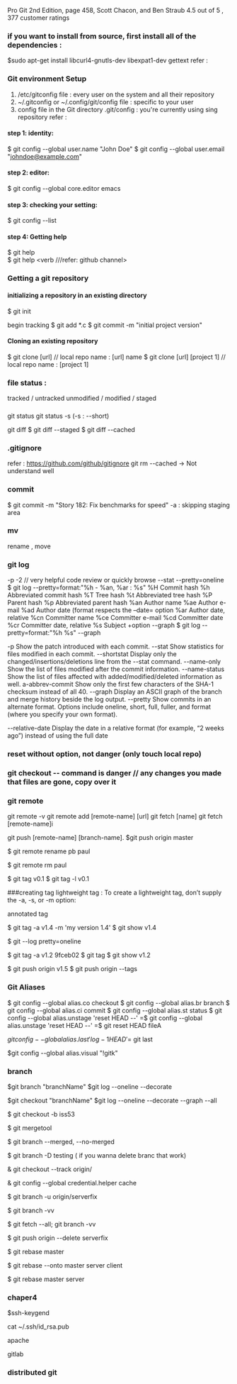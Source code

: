 Pro Git 2nd Edition, page 458, Scott Chacon, and Ben Straub 4.5 out of 5 , 377 customer ratings 


### if you want to install from source, first install all of the dependencies :
$sudo apt-get install libcurl4-gnutls-dev libexpat1-dev gettext
refer : 

### Git environment Setup
1. /etc/gitconfig file : every user on the system and all their repository
2. ~/.gitconfig or ~/.config/git/config file : specific to your user
3. config file in the Git directory .git/config : you're currently using sing repository
refer : 

#### step 1: identity:
$ git config --global user.name "John Doe"
$ git config --global user.email "johndoe@example.com"

#### step 2: editor:
$ git config --global core.editor emacs

#### step 3: checking your setting:
$ git config --list

#### step 4: Getting help
$ git help         
$ git help <verb
///refer: github channel>

### Getting a git repository

#### initializing a repository in an existing directory
$ git init

begin tracking
$ git add *.c
$ git commit -m "initial project version"

#### Cloning an existing repository
$ git clone [url] // local repo name : [url] name
$ git clone [url] [project 1] // local repo name : [project 1] 

### file status : 
tracked / untracked
unmodified / modified / staged

### 
git status 
git status -s (-s : --short)

git diff
$ git diff --staged
$ git diff --cached

### .gitignore 
refer : https://github.com/github/gitignore
git rm --cached -> Not understand well

### commit 
$ git commit -m "Story 182: Fix benchmarks for speed"
-a : skipping staging area

### mv
rename , move 

### git log 
-p -2 // very helpful code review or quickly browse
--stat
--pretty=oneline  
$ git log --pretty=format:"%h - %an, %ar : %s"
%H Commit hash 
%h Abbreviated commit hash
%T Tree hash 
%t Abbreviated tree hash 
%P Parent hash 
%p Abbreviated parent hash 
%an Author name 
%ae Author e-mail 
%ad Author date (format respects the –date= option 
%ar Author date, relative 
%cn Committer name 
%ce Committer e-mail 
%cd Committer date 
%cr Committer date, relative 
%s Subject
+option --graph
$ git log --pretty=format:"%h %s" --graph

-p Show the patch introduced with each commit.
--stat Show statistics for files modified in each commit. 
--shortstat Display only the changed/insertions/deletions line from the --stat command. 
--name-only Show the list of files modified after the commit information. 
--name-status Show the list of files affected with added/modified/deleted information as well. 
a-abbrev-commit Show only the first few characters of the SHA-1 checksum instead of all 40. 
--graph Display an ASCII graph of the branch and merge history beside the log output. 
--pretty Show commits in an alternate format. Options include oneline, short, full, fuller, and format (where you specify your own format).

--relative-date Display the date in a relative format (for example, “2 weeks ago”) instead of using the full date

### reset without option, not danger (only touch local repo)

### git checkout -- command is danger // any changes you made that files are gone, copy over it

### git remote
git remote -v
git remote add [remote-name] [url]
git fetch [name] 
git fetch [remote-name]i

git push [remote-name] [branch-name].
$git push origin master

$ git remote rename pb paul

$ git remote rm paul

$ git tag v0.1
$ git tag -l v0.1

###creating tag
lightweight tag : To create a lightweight tag, don’t supply the -a, -s, or -m option:

annotated tag

$ git tag -a v1.4 -m 'my version 1.4'
$ git show v1.4

$ git --log pretty=oneline

$ git tag -a v1.2 9fceb02
$ git tag
$ git show v1.2

$ git push origin v1.5
$ git push origin --tags

### Git Aliases

$ git config --global alias.co checkout
$ git config --global alias.br branch
$ git config --global alias.ci commit
$ git config --global alias.st status
$ git config --global alias.unstage 'reset HEAD --'
 =$ git config --global alias.unstage 'reset HEAD --'
 =$ git reset HEAD fileA

$git config --global alias.last 'log -1 HEAD'
 =$ git last

$git config --global alias.visual "!gitk"

### branch
$git branch "branchName"
$git log --oneline --decorate

$git checkout "branchName"
$git log --oneline --decorate --graph --all

$ git checkout -b iss53

$ git mergetool

$ git branch --merged, --no-merged

$ git branch -D testing ( if you wanna delete branc that work)

& git checkout --track origin/

& git config --global credential.helper cache

$ git branch -u origin/serverfix

$ git branch -vv

$ git fetch --all; git branch -vv

$ git push origin --delete serverfix

$ git rebase master

$ git rebase --onto master server client

$ git rebase master server

### chaper4

$ssh-keygend

cat ~/.ssh/id_rsa.pub

apache 

gitlab

### distributed git

